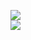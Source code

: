 [![](https://img.shields.io/badge/Made%20With-Github%20Spray-lightgrey.svg?style=for-the-badge&logo=github)](https://github.com/Annihil/github-spray#14445)  
[![](https://i.imgur.com/2DrTn0Z.gif)](https://github.com/Annihil/github-spray)